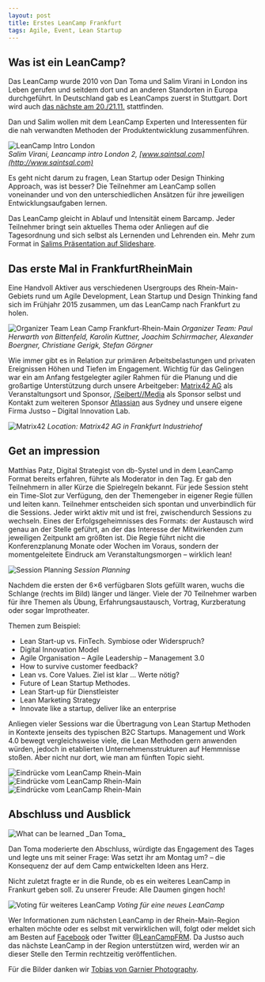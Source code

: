 ```yaml
---
layout: post
title: Erstes LeanCamp Frankfurt
tags: Agile, Event, Lean Startup
---
```


## Was ist ein LeanCamp?

Das LeanCamp wurde 2010 von Dan Toma und Salim Virani in London ins Leben gerufen und seitdem dort und an anderen 
Standorten in Europa durchgeführt. In Deutschland gab es LeanCamps zuerst in Stuttgart. Dort wird auch 
[das nächste am 20./21.11.](http://www.leancamp.net/events/) stattfinden.

Dan und Salim wollen mit dem LeanCamp Experten und Interessenten für die nah verwandten Methoden der Produktentwicklung 
zusammenführen.

![LeanCamp Intro London](../../../assets/images/salim-what_can_be_learned.png)<br>
_Salim Virani, Leancamp intro London 2, [www.saintsal.com](http://www.saintsal.com)_
 
Es geht nicht darum zu fragen, Lean Startup oder Design Thinking Approach, was ist besser?  Die Teilnehmer am LeanCamp 
sollen voneinander und von den unterschiedlichen Ansätzen für ihre jeweiligen Entwicklungsaufgaben lernen.

Das LeanCamp gleicht in Ablauf und Intensität einem Barcamp. Jeder Teilnehmer bringt sein aktuelles Thema oder Anliegen 
auf die Tagesordnung und sich selbst als Lernenden und Lehrenden ein. Mehr zum Format in [Salims Präsentation auf 
Slideshare](http://de.slideshare.net/saintsal/what-is-leancamp).

## Das erste Mal in FrankfurtRheinMain

Eine Handvoll Aktiver aus verschiedenen Usergroups des Rhein-Main-Gebiets rund um Agile Development, Lean Startup und 
Design Thinking fand sich im Frühjahr 2015 zusammen, um das LeanCamp nach Frankfurt zu holen.

![Organizer Team Lean Camp Frankfurt-Rhein-Main](../../../assets/images/LeanCamp-Frankfurt-Organizer-Team.jpg)
_Organizer Team: Paul Herwarth von Bittenfeld, Karolin Kuttner, Joachim Schirrmacher, Alexander Boergner, 
Christiane Gerigk, Stefan Görgner_

Wie immer gibt es in Relation zur primären Arbeitsbelastungen und privaten Ereignissen Höhen und Tiefen im Engagement. 
Wichtig für das Gelingen war ein am Anfang festgelegter agiler Rahmen für die Planung und die großartige Unterstützung 
durch unsere Arbeitgeber: [Matrix42 AG](https://www.matrix42.com/) als Veranstaltungsort und Sponsor, 
[/Seibert//Media](https://www.seibert-media.net/) als Sponsor selbst und Kontakt zum weiteren Sponsor 
[Atlassian](https://de.atlassian.com/) aus Sydney und unsere eigene Firma Justso – Digital Innovation Lab.

![Matrix42](../../../assets/images/Matrix42.jpg)
_Location: Matrix42 AG in Frankfurt Industriehof_

## Get an impression

Matthias Patz, Digital Strategist von db-Systel und in dem LeanCamp Format bereits erfahren, führte als Moderator in den 
Tag. Er gab den Teilnehmern in aller Kürze die Spielregeln bekannt. Für jede Session steht ein Time-Slot zur Verfügung, 
den der Themengeber in eigener Regie füllen und leiten kann. Teilnehmer entscheiden sich spontan und unverbindlich für 
die Sessions. Jeder wirkt aktiv mit und ist frei, zwischendurch Sessions zu wechseln. Eines der Erfolgsgeheimnisses des 
Formats: der Austausch wird genau an der Stelle geführt, an der das Interesse der Mitwirkenden zum jeweiligen Zeitpunkt 
am größten ist. Die Regie führt nicht die Konferenzplanung Monate oder Wochen im Voraus, sondern der momentgeleitete 
Eindruck am Veranstaltungsmorgen – wirklich lean!

![Session Planning](../../../assets/images/Session-Planning.jpg)
_Session Planning_

Nachdem die ersten der 6×6 verfügbaren Slots gefüllt waren, wuchs die Schlange (rechts im Bild) länger und länger. 
Viele der 70 Teilnehmer warben für ihre Themen als Übung, Erfahrungsaustausch, Vortrag, Kurzberatung oder sogar 
Improtheater.

Themen zum Beispiel:

- Lean Start-up vs. FinTech. Symbiose oder Widerspruch?
- Digital Innovation Model
- Agile Organisation – Agile Leadership – Management 3.0
- How to survive customer feedback?
- Lean vs. Core Values. Ziel ist klar … Werte nötig?
- Future of Lean Startup Methodes.
- Lean Start-up für Dienstleister
- Lean Marketing Strategy
- Innovate like a startup, deliver like an enterprise

Anliegen vieler Sessions war die Übertragung von Lean Startup Methoden in Kontexte jenseits des typischen B2C Startups. 
Management und Work 4.0 bewegt vergleichsweise viele, die Lean Methoden gern anwenden würden, jedoch in etablierten 
Unternehmensstrukturen auf Hemmnisse stoßen. Aber nicht nur dort, wie man am fünften Topic sieht.

![Eindrücke vom LeanCamp Rhein-Main](../../../assets/images/LeanCamp3.jpg)
![Eindrücke vom LeanCamp Rhein-Main](../../../assets/images/LeanCamp-2.jpg)
![Eindrücke vom LeanCamp Rhein-Main](../../../assets/images/LeanCamp1.jpg)

## Abschluss und Ausblick

<img class="small" alt="What can be learned" src="../../../assets/images/salim-what_can_be_learned.png">
_Dan Toma_

Dan Toma moderierte den Abschluss, würdigte das Engagement des Tages und legte uns mit seiner Frage: Was setzt ihr am 
Montag um? – die Konsequenz der auf dem Camp entwickelten Ideen ans Herz.

Nicht zuletzt fragte er in die Runde, ob es ein weiteres LeanCamp in Frankurt geben soll. Zu unserer Freude: Alle Daumen 
gingen hoch!

![Voting für weiteres LeanCamp](../../../assets/images/Thumbs-Up.jpg)
_Voting für eine neues LeanCamp_

Wer Informationen zum nächsten LeanCamp in der Rhein-Main-Region erhalten möchte oder es selbst mit verwirklichen will, 
folgt oder meldet sich am Besten auf [Facebook](https://www.facebook.com/groups/leancampfrm) oder Twitter 
[@LeanCampFRM](https://twitter.com/leancampfrm). Da Justso auch das nächste LeanCamp in der 
Region unterstützen wird, werden wir an dieser Stelle den Termin rechtzeitig veröffentlichen.

Für die Bilder danken wir [Tobias von Garnier Photography](http://www.zero2nine.de/).
